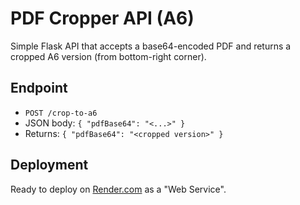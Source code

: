 # PDF Cropper API (A6)

Simple Flask API that accepts a base64-encoded PDF and returns a cropped A6 version (from bottom-right corner).

## Endpoint

- `POST /crop-to-a6`
- JSON body: `{ "pdfBase64": "<...>" }`
- Returns: `{ "pdfBase64": "<cropped version>" }`

## Deployment

Ready to deploy on [Render.com](https://render.com) as a "Web Service".